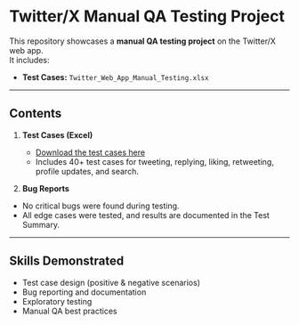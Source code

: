 # Twitter/X Manual QA Testing Project

This repository showcases a **manual QA testing project** on the Twitter/X web app.  
It includes:

- **Test Cases:** `Twitter_Web_App_Manual_Testing.xlsx`  

---

## Contents

1. **Test Cases (Excel)**  
   - [Download the test cases here](Twitter_Web_App_Manual_Testing.xlsx)  
   - Includes 40+ test cases for tweeting, replying, liking, retweeting, profile updates, and search.

2. **Bug Reports**
- No critical bugs were found during testing.
- All edge cases were tested, and results are documented in the Test Summary.

---

## Skills Demonstrated

- Test case design (positive & negative scenarios)  
- Bug reporting and documentation  
- Exploratory testing  
- Manual QA best practices
